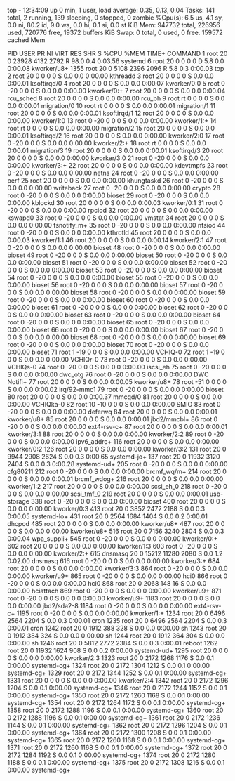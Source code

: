 top - 12:34:09 up 0 min,  1 user,  load average: 0.35, 0.13, 0.04
Tasks: 141 total,   2 running, 139 sleeping,   0 stopped,   0 zombie
%Cpu(s):  6.5 us,  4.1 sy,  0.0 ni, 80.2 id,  9.0 wa,  0.0 hi,  0.1 si,  0.0 st
KiB Mem:    947732 total,   226956 used,   720776 free,    19372 buffers
KiB Swap:        0 total,        0 used,        0 free.   159572 cached Mem

  PID USER      PR  NI    VIRT    RES    SHR S  %CPU %MEM     TIME+ COMMAND
    1 root      20   0   23928   4132   2792 R  98.0  0.4   0:03.56 systemd
    6 root      20   0       0      0      0 D   5.8  0.0   0:00.08 kworker/u8+
 1355 root      20   0    5108   2396   2096 R   5.8  0.3   0:00.03 top
    2 root      20   0       0      0      0 S   0.0  0.0   0:00.00 kthreadd
    3 root      20   0       0      0      0 S   0.0  0.0   0:00.01 ksoftirqd/0
    4 root      20   0       0      0      0 S   0.0  0.0   0:00.07 kworker/0:0
    5 root       0 -20       0      0      0 S   0.0  0.0   0:00.00 kworker/0:+
    7 root      20   0       0      0      0 S   0.0  0.0   0:00.04 rcu_sched
    8 root      20   0       0      0      0 S   0.0  0.0   0:00.00 rcu_bh
    9 root      rt   0       0      0      0 S   0.0  0.0   0:00.01 migration/0
   10 root      rt   0       0      0      0 S   0.0  0.0   0:00.01 migration/1
   11 root      20   0       0      0      0 S   0.0  0.0   0:00.01 ksoftirqd/1
   12 root      20   0       0      0      0 S   0.0  0.0   0:00.00 kworker/1:0
   13 root       0 -20       0      0      0 S   0.0  0.0   0:00.00 kworker/1:+
   14 root      rt   0       0      0      0 S   0.0  0.0   0:00.00 migration/2
   15 root      20   0       0      0      0 S   0.0  0.0   0:00.01 ksoftirqd/2
   16 root      20   0       0      0      0 S   0.0  0.0   0:00.00 kworker/2:0
   17 root       0 -20       0      0      0 S   0.0  0.0   0:00.00 kworker/2:+
   18 root      rt   0       0      0      0 S   0.0  0.0   0:00.01 migration/3
   19 root      20   0       0      0      0 S   0.0  0.0   0:00.01 ksoftirqd/3
   20 root      20   0       0      0      0 S   0.0  0.0   0:00.00 kworker/3:0
   21 root       0 -20       0      0      0 S   0.0  0.0   0:00.00 kworker/3:+
   22 root      20   0       0      0      0 S   0.0  0.0   0:00.00 kdevtmpfs
   23 root       0 -20       0      0      0 S   0.0  0.0   0:00.00 netns
   24 root       0 -20       0      0      0 S   0.0  0.0   0:00.00 perf
   25 root      20   0       0      0      0 S   0.0  0.0   0:00.00 khungtaskd
   26 root       0 -20       0      0      0 S   0.0  0.0   0:00.00 writeback
   27 root       0 -20       0      0      0 S   0.0  0.0   0:00.00 crypto
   28 root       0 -20       0      0      0 S   0.0  0.0   0:00.00 bioset
   29 root       0 -20       0      0      0 S   0.0  0.0   0:00.00 kblockd
   30 root      20   0       0      0      0 S   0.0  0.0   0:00.03 kworker/0:1
   31 root       0 -20       0      0      0 S   0.0  0.0   0:00.00 rpciod
   32 root      20   0       0      0      0 S   0.0  0.0   0:00.00 kswapd0
   33 root       0 -20       0      0      0 S   0.0  0.0   0:00.00 vmstat
   34 root      20   0       0      0      0 S   0.0  0.0   0:00.00 fsnotify_m+
   35 root       0 -20       0      0      0 S   0.0  0.0   0:00.00 nfsiod
   44 root       0 -20       0      0      0 S   0.0  0.0   0:00.00 kthrotld
   45 root      20   0       0      0      0 S   0.0  0.0   0:00.03 kworker/1:1
   46 root      20   0       0      0      0 S   0.0  0.0   0:00.14 kworker/2:1
   47 root       0 -20       0      0      0 S   0.0  0.0   0:00.00 bioset
   48 root       0 -20       0      0      0 S   0.0  0.0   0:00.00 bioset
   49 root       0 -20       0      0      0 S   0.0  0.0   0:00.00 bioset
   50 root       0 -20       0      0      0 S   0.0  0.0   0:00.00 bioset
   51 root       0 -20       0      0      0 S   0.0  0.0   0:00.00 bioset
   52 root       0 -20       0      0      0 S   0.0  0.0   0:00.00 bioset
   53 root       0 -20       0      0      0 S   0.0  0.0   0:00.00 bioset
   54 root       0 -20       0      0      0 S   0.0  0.0   0:00.00 bioset
   55 root       0 -20       0      0      0 S   0.0  0.0   0:00.00 bioset
   56 root       0 -20       0      0      0 S   0.0  0.0   0:00.00 bioset
   57 root       0 -20       0      0      0 S   0.0  0.0   0:00.00 bioset
   58 root       0 -20       0      0      0 S   0.0  0.0   0:00.00 bioset
   59 root       0 -20       0      0      0 S   0.0  0.0   0:00.00 bioset
   60 root       0 -20       0      0      0 S   0.0  0.0   0:00.00 bioset
   61 root       0 -20       0      0      0 S   0.0  0.0   0:00.00 bioset
   62 root       0 -20       0      0      0 S   0.0  0.0   0:00.00 bioset
   63 root       0 -20       0      0      0 S   0.0  0.0   0:00.00 bioset
   64 root       0 -20       0      0      0 S   0.0  0.0   0:00.00 bioset
   65 root       0 -20       0      0      0 S   0.0  0.0   0:00.00 bioset
   66 root       0 -20       0      0      0 S   0.0  0.0   0:00.00 bioset
   67 root       0 -20       0      0      0 S   0.0  0.0   0:00.00 bioset
   68 root       0 -20       0      0      0 S   0.0  0.0   0:00.00 bioset
   69 root       0 -20       0      0      0 S   0.0  0.0   0:00.00 bioset
   70 root       0 -20       0      0      0 S   0.0  0.0   0:00.00 bioset
   71 root       1 -19       0      0      0 S   0.0  0.0   0:00.00 VCHIQ-0
   72 root       1 -19       0      0      0 S   0.0  0.0   0:00.00 VCHIQr-0
   73 root       0 -20       0      0      0 S   0.0  0.0   0:00.00 VCHIQs-0
   74 root       0 -20       0      0      0 S   0.0  0.0   0:00.00 iscsi_eh
   75 root       0 -20       0      0      0 S   0.0  0.0   0:00.00 dwc_otg
   76 root       0 -20       0      0      0 S   0.0  0.0   0:00.00 DWC Notifi+
   77 root      20   0       0      0      0 S   0.0  0.0   0:00.05 kworker/u8+
   78 root     -51   0       0      0      0 S   0.0  0.0   0:00.02 irq/92-mmc1
   79 root       0 -20       0      0      0 S   0.0  0.0   0:00.00 bioset
   80 root      20   0       0      0      0 S   0.0  0.0   0:00.37 mmcqd/0
   81 root      20   0       0      0      0 S   0.0  0.0   0:00.00 VCHIQka-0
   82 root      10 -10       0      0      0 S   0.0  0.0   0:00.00 SMIO
   83 root       0 -20       0      0      0 S   0.0  0.0   0:00.00 deferwq
   84 root      20   0       0      0      0 S   0.0  0.0   0:00.01 kworker/u8+
   85 root      20   0       0      0      0 S   0.0  0.0   0:00.01 jbd2/mmcbl+
   86 root       0 -20       0      0      0 S   0.0  0.0   0:00.00 ext4-rsv-c+
   87 root      20   0       0      0      0 S   0.0  0.0   0:00.01 kworker/3:1
   88 root      20   0       0      0      0 S   0.0  0.0   0:00.00 kworker/2:2
   89 root       0 -20       0      0      0 S   0.0  0.0   0:00.00 ipv6_addrc+
  116 root      20   0       0      0      0 S   0.0  0.0   0:00.00 kworker/0:2
  126 root      20   0       0      0      0 S   0.0  0.0   0:00.00 kworker/3:2
  131 root      20   0    9944   2908   2624 S   0.0  0.3   0:00.65 systemd-jo+
  137 root      20   0   11932   3120   2404 S   0.0  0.3   0:00.28 systemd-ud+
  205 root       0 -20       0      0      0 S   0.0  0.0   0:00.00 cfg80211
  212 root       0 -20       0      0      0 S   0.0  0.0   0:00.00 brcmf_wq/m+
  214 root      20   0       0      0      0 S   0.0  0.0   0:00.01 brcmf_wdog+
  216 root      20   0       0      0      0 S   0.0  0.0   0:00.00 kworker/1:2
  217 root      20   0       0      0      0 S   0.0  0.0   0:00.00 scsi_eh_0
  218 root       0 -20       0      0      0 S   0.0  0.0   0:00.00 scsi_tmf_0
  219 root      20   0       0      0      0 S   0.0  0.0   0:00.01 usb-storage
  338 root       0 -20       0      0      0 S   0.0  0.0   0:00.00 bioset
  400 root      20   0       0      0      0 S   0.0  0.0   0:00.00 kworker/0:3
  413 root      20   0    3852   2472   2188 S   0.0  0.3   0:00.05 systemd-lo+
  431 root      20   0    2564   1684   1404 S   0.0  0.2   0:00.01 dhcpcd
  485 root      20   0       0      0      0 S   0.0  0.0   0:00.00 kworker/u8+
  487 root      20   0       0      0      0 S   0.0  0.0   0:00.00 kworker/u8+
  516 root      20   0    7156   3240   2804 S   0.0  0.3   0:00.04 wpa_suppli+
  545 root       0 -20       0      0      0 S   0.0  0.0   0:00.00 kworker/0:+
  602 root      20   0       0      0      0 S   0.0  0.0   0:00.00 kworker/1:3
  603 root       0 -20       0      0      0 S   0.0  0.0   0:00.00 kworker/2:+
  615 dnsmasq   20   0   15212  11280   2080 S   0.0  1.2   0:02.00 dnsmasq
  616 root       0 -20       0      0      0 S   0.0  0.0   0:00.00 kworker/3:+
  684 root      20   0       0      0      0 S   0.0  0.0   0:00.00 kworker/3:3
  864 root       0 -20       0      0      0 S   0.0  0.0   0:00.00 kworker/u9+
  865 root       0 -20       0      0      0 S   0.0  0.0   0:00.00 hci0
  866 root       0 -20       0      0      0 S   0.0  0.0   0:00.00 hci0
  868 root      20   0    2068    148     16 S   0.0  0.0   0:00.00 hciattach
  869 root       0 -20       0      0      0 S   0.0  0.0   0:00.00 kworker/u9+
  871 root       0 -20       0      0      0 S   0.0  0.0   0:00.00 kworker/u9+
 1183 root      20   0       0      0      0 S   0.0  0.0   0:00.00 jbd2/sda2-8
 1184 root       0 -20       0      0      0 S   0.0  0.0   0:00.00 ext4-rsv-c+
 1195 root       0 -20       0      0      0 S   0.0  0.0   0:00.00 kworker/1:+
 1234 root      20   0    6496   2564   2204 S   0.0  0.3   0:00.01 cron
 1235 root      20   0    6496   2564   2204 S   0.0  0.3   0:00.01 cron
 1242 root      20   0    1912    388    328 S   0.0  0.0   0:00.00 sh
 1243 root      20   0    1912    384    324 S   0.0  0.0   0:00.00 sh
 1244 root      20   0    1912    364    304 S   0.0  0.0   0:00.00 sh
 1246 root      20   0    5812   2772   2384 S   0.0  0.3   0:00.01 reboot
 1262 root      20   0   11932   1624    908 S   0.0  0.2   0:00.00 systemd-ud+
 1295 root      20   0       0      0      0 S   0.0  0.0   0:00.00 kworker/2:3
 1323 root      20   0    2172   1268   1176 S   0.0  0.1   0:00.00 systemd-cg+
 1324 root      20   0    2172   1304   1212 S   0.0  0.1   0:00.00 systemd-cg+
 1329 root      20   0    2172   1344   1252 S   0.0  0.1   0:00.00 systemd-cg+
 1331 root      20   0       0      0      0 S   0.0  0.0   0:00.00 kworker/2:4
 1342 root      20   0    2172   1296   1204 S   0.0  0.1   0:00.00 systemd-cg+
 1346 root      20   0    2172   1244   1152 S   0.0  0.1   0:00.00 systemd-cg+
 1350 root      20   0    2172   1260   1168 S   0.0  0.1   0:00.00 systemd-cg+
 1354 root      20   0    2172   1264   1172 S   0.0  0.1   0:00.00 systemd-cg+
 1358 root      20   0    2172   1288   1196 S   0.0  0.1   0:00.00 systemd-cg+
 1360 root      20   0    2172   1288   1196 S   0.0  0.1   0:00.00 systemd-cg+
 1361 root      20   0    2172   1236   1144 S   0.0  0.1   0:00.00 systemd-cg+
 1362 root      20   0    2172   1296   1204 S   0.0  0.1   0:00.00 systemd-cg+
 1364 root      20   0    2172   1300   1208 S   0.0  0.1   0:00.00 systemd-cg+
 1365 root      20   0    2172   1260   1168 S   0.0  0.1   0:00.00 systemd-cg+
 1371 root      20   0    2172   1260   1168 S   0.0  0.1   0:00.00 systemd-cg+
 1372 root      20   0    2172   1284   1192 S   0.0  0.1   0:00.00 systemd-cg+
 1374 root      20   0    2172   1280   1188 S   0.0  0.1   0:00.00 systemd-cg+
 1375 root      20   0    2172   1308   1216 S   0.0  0.1   0:00.00 systemd-cg+
